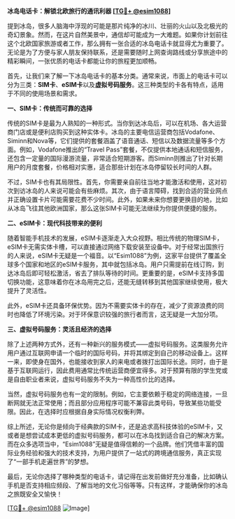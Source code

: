 **冰岛电话卡：解锁北欧旅行的通讯利器 [[TG💪+ @esim1088](https://t.me/s/esim1088)]**

提到冰岛，很多人脑海中浮现的可能是那片纯净的冰川、壮丽的火山以及北极光的奇幻景象。然而，在这片自然美景中，通信却可能成为一大难题。如果你计划前往这个北欧国家旅游或者工作，那么拥有一张合适的冰岛电话卡就显得尤为重要了。无论是为了方便与家人朋友保持联系，还是需要随时上网查询路线或分享旅途中的精彩瞬间，一张优质的电话卡都能让你的旅程更加顺畅。

首先，让我们来了解一下冰岛电话卡的基本分类。通常来说，市面上的电话卡可以分为三类：**SIM卡**、**eSIM卡**以及**虚拟号码服务**。这三种类型的卡各有特点，适用于不同的使用场景和需求。

**一、SIM卡：传统而可靠的选择**

传统的SIM卡是最为人熟知的一种形式。当你到达冰岛后，可以在机场、各大运营商门店或是便利店购买到这种实体卡。冰岛的主要电信运营商包括Vodafone、Siminn和Nova等，它们提供的套餐涵盖了语音通话、短信以及数据流量等多个方面。例如，Vodafone推出的“Travel Pass”套餐，不仅提供本地通话和短信服务，还包含一定量的国际漫游流量，非常适合短期游客。而Siminn则推出了针对长期用户的月度套餐，价格相对实惠，适合那些计划在冰岛停留较长时间的人群。

不过，SIM卡也有其局限性。首先，你需要亲自前往当地才能激活和使用，这对初次到访冰岛的人来说可能会有些麻烦。其次，由于语言障碍，找到合适的营业网点并正确设置卡片可能需要花费不少时间。此外，如果未来你想要更换目的地，比如从冰岛飞往其他欧洲国家，那么这张SIM卡可能无法继续为你提供便捷的服务。

**二、eSIM卡：现代科技带来的便利**

随着智能手机技术的发展，eSIM卡逐渐走入大众视野。相比传统的物理SIM卡，eSIM卡无需实体卡槽，可以直接通过网络下载安装至设备中。对于经常出国旅行的人来说，eSIM卡无疑是一个福音。以“Esim1088”为例，这家平台提供了覆盖全球多个国家和地区的eSIM卡服务，其中就包括冰岛。用户只需提前在线订购，到达冰岛后即可轻松激活，省去了排队等待的时间。更重要的是，eSIM卡支持多国切换功能，这意味着你在冰岛用完之后，还能无缝转移到其他国家继续使用，极大提升了灵活性。

此外，eSIM卡还具备环保优势。因为不需要实体卡的存在，减少了资源浪费的同时也降低了环境污染。对于环保意识较强的旅行者而言，这无疑是一大加分项。

**三、虚拟号码服务：灵活且经济的选择**

除了上述两种方式外，还有一种新兴的服务模式——虚拟号码服务。这类服务允许用户通过互联网申请一个临时的国际号码，并将其绑定到自己的移动设备上。这样一来，即使身在国外，也能接收到家人的来电或者拨打出国际长途。同时，由于是基于互联网运行，因此费用通常比传统运营商便宜得多。对于预算有限的学生党或是自由职业者来说，虚拟号码服务不失为一种高性价比的选择。

当然，虚拟号码服务也有一定的限制。例如，它主要依赖于稳定的网络连接，一旦断网就无法正常使用；而且部分应用程序可能不兼容此类号码，导致某些功能受限。因此，在选择时应根据自身实际情况权衡利弊。

综上所述，无论你是倾向于经典款的SIM卡，还是追求高科技体验的eSIM卡，又或者是想尝试成本更低的虚拟号码服务，都可以在冰岛找到适合自己的解决方案。而在众多选项当中，“Esim1088”无疑是值得信赖的一个品牌。他们凭借丰富的国际业务经验和强大的技术支持，为用户提供了一站式的跨境通信服务，真正实现了“一部手机走遍世界”的梦想。

最后，无论你选择了哪种类型的电话卡，请记得在出发前做好充分准备，比如确认手机是否支持相应频段、了解当地的文化习俗等等。只有这样，才能确保你的冰岛之旅既安全又愉快！

[[TG💪+ @esim1088](https://t.me/s/esim1088) ![Image](https://i.postimg.cc/4NQfJmqS/Snipaste-2025-05-13-00-14-12.png)]